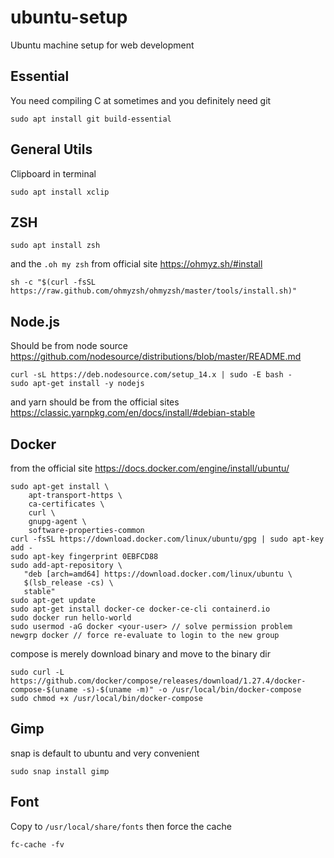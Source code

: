 # ubuntu-setup
Ubuntu machine setup for web development

## Essential
You need compiling C at sometimes and you definitely need git
```
sudo apt install git build-essential
```
## General Utils
Clipboard in terminal
```
sudo apt install xclip
```

## ZSH
```
sudo apt install zsh
```
and the `.oh my zsh` from official site
https://ohmyz.sh/#install
```
sh -c "$(curl -fsSL https://raw.github.com/ohmyzsh/ohmyzsh/master/tools/install.sh)"
```

## Node.js
Should be from node source
https://github.com/nodesource/distributions/blob/master/README.md
```
curl -sL https://deb.nodesource.com/setup_14.x | sudo -E bash -
sudo apt-get install -y nodejs
```
and yarn should be from the official sites
https://classic.yarnpkg.com/en/docs/install/#debian-stable

## Docker
from the official site
https://docs.docker.com/engine/install/ubuntu/
```
sudo apt-get install \
    apt-transport-https \
    ca-certificates \
    curl \
    gnupg-agent \
    software-properties-common
curl -fsSL https://download.docker.com/linux/ubuntu/gpg | sudo apt-key add -
sudo apt-key fingerprint 0EBFCD88
sudo add-apt-repository \
   "deb [arch=amd64] https://download.docker.com/linux/ubuntu \
   $(lsb_release -cs) \
   stable"
sudo apt-get update
sudo apt-get install docker-ce docker-ce-cli containerd.io
sudo docker run hello-world
sudo usermod -aG docker <your-user> // solve permission problem
newgrp docker // force re-evaluate to login to the new group
```

compose is merely download binary and move to the binary dir
```
sudo curl -L https://github.com/docker/compose/releases/download/1.27.4/docker-compose-$(uname -s)-$(uname -m)" -o /usr/local/bin/docker-compose
sudo chmod +x /usr/local/bin/docker-compose
```

## Gimp
snap is default to ubuntu and very convenient
```
sudo snap install gimp
```

## Font
Copy to `/usr/local/share/fonts` then force the cache
```
fc-cache -fv
```
